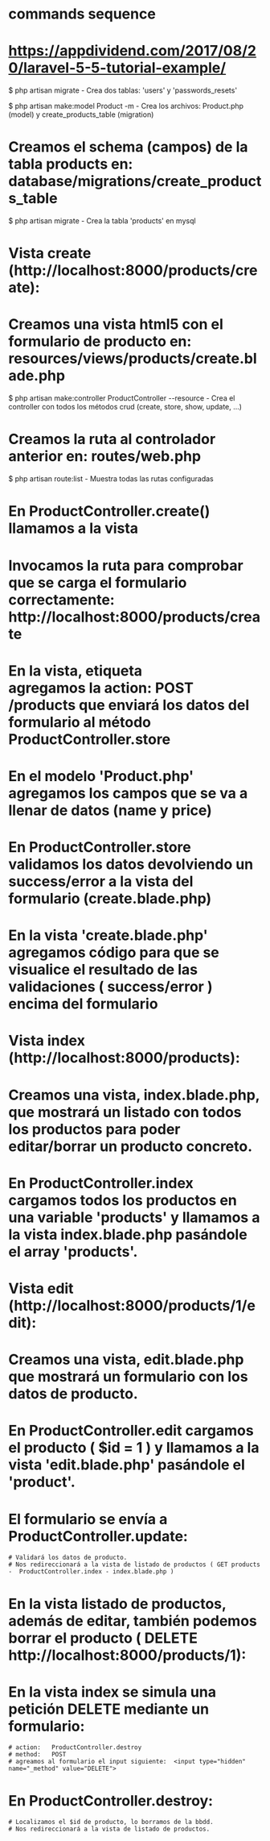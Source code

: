 # commands sequence
# https://appdividend.com/2017/08/20/laravel-5-5-tutorial-example/

$ php artisan migrate						- Crea dos tablas: 'users' y 'passwords_resets'

$ php artisan make:model Product -m				- Crea los archivos: Product.php (model) y create_products_table (migration)
 
# Creamos el schema (campos) de la tabla products en: database/migrations/create_products_table

$ php artisan migrate 						- Crea la tabla 'products' en mysql

# Vista create (http://localhost:8000/products/create): 
  # Creamos una vista html5 con el formulario de producto en: resources/views/products/create.blade.php

$ php artisan make:controller ProductController --resource	- Crea el controller con todos los métodos crud (create, store, show, update, ...)

# Creamos la ruta al controlador anterior en: routes/web.php

$ php artisan route:list					- Muestra todas las rutas configuradas

# En ProductController.create() llamamos a la vista

# Invocamos la ruta para comprobar que se carga el formulario correctamente: http://localhost:8000/products/create

# En la vista, etiqueta <form> agregamos la action: POST /products que enviará los datos del formulario al método ProductController.store

# En el modelo 'Product.php' agregamos los campos que se va a llenar de datos (name y price)

# En ProductController.store validamos los datos devolviendo un success/error a la vista del formulario (create.blade.php)

# En la vista 'create.blade.php' agregamos código para que se visualice el resultado de las validaciones ( success/error ) encima del formulario

# Vista index (http://localhost:8000/products):
  # Creamos una vista, index.blade.php, que mostrará un listado con todos los productos para poder editar/borrar un producto concreto. 
  # En ProductController.index cargamos todos los productos en una variable 'products' y llamamos a la vista index.blade.php pasándole el array 'products'.

# Vista edit (http://localhost:8000/products/1/edit):
  # Creamos una vista, edit.blade.php que mostrará un formulario con los datos de producto.
  # En ProductController.edit cargamos el producto ( $id = 1 ) y llamamos a la vista 'edit.blade.php' pasándole el 'product'.
  # El formulario se envía a ProductController.update:
    # Validará los datos de producto.
    # Nos redireccionará a la vista de listado de productos ( GET products -  ProductController.index - index.blade.php )

# En la vista listado de productos, además de editar, también podemos borrar el producto ( DELETE http://localhost:8000/products/1):
  # En la vista index se simula una petición DELETE mediante un formulario: 
    # action:   ProductController.destroy
    # method:   POST
    # agreamos al formulario el input siguiente:  <input type="hidden" name="_method" value="DELETE">

  # En ProductController.destroy:
    # Localizamos el $id de producto, lo borramos de la bbdd.
    # Nos redireccionará a la vista de listado de productos.




